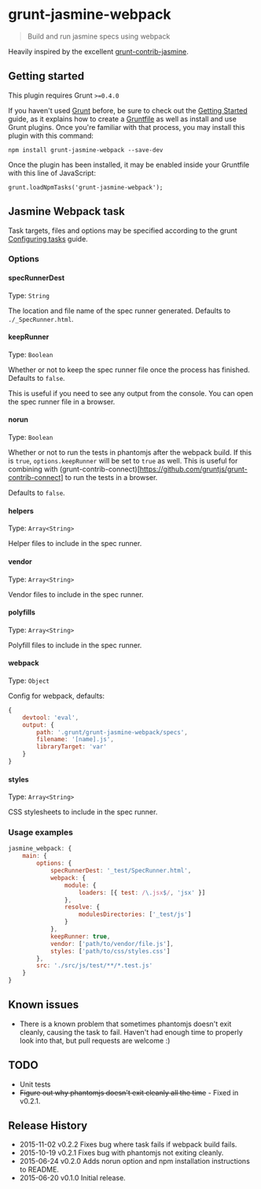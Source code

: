 # grunt-jasmine-webpack

> Build and run jasmine specs using webpack

Heavily inspired by the excellent [grunt-contrib-jasmine](https://github.com/gruntjs/grunt-contrib-jasmine).

## Getting started

This plugin requires Grunt `>=0.4.0`

If you haven't used [Grunt](http://gruntjs.com/) before, be sure to check out the [Getting Started](http://gruntjs.com/getting-started) guide, as it explains how to create a [Gruntfile](http://gruntjs.com/sample-gruntfile) as well as install and use Grunt plugins. Once you're familiar with that process, you may install this plugin with this command:

```shell
npm install grunt-jasmine-webpack --save-dev
```
Once the plugin has been installed, it may be enabled inside your Gruntfile with this line of JavaScript:

```shell
grunt.loadNpmTasks('grunt-jasmine-webpack');
```

## Jasmine Webpack task

Task targets, files and options may be specified according to the grunt [Configuring tasks](http://gruntjs.com/configuring-tasks) guide.

### Options

#### specRunnerDest

Type: `String`

The location and file name of the spec runner generated. Defaults to `./_SpecRunner.html`.

#### keepRunner

Type: `Boolean`

Whether or not to keep the spec runner file once the process has finished. Defaults to `false`.

This is useful if you need to see any output from the console. You can open the spec runner file in a browser.

#### norun

Type: `Boolean`

Whether or not to run the tests in phantomjs after the webpack build. If this is `true`, `options.keepRunner` will be set to `true` as well. This is useful for combining with (grunt-contrib-connect)[https://github.com/gruntjs/grunt-contrib-connect] to run the tests in a browser.

Defaults to `false`.

#### helpers

Type: `Array<String>`

Helper files to include in the spec runner.

#### vendor

Type: `Array<String>`

Vendor files to include in the spec runner.

#### polyfills

Type: `Array<String>`

Polyfill files to include in the spec runner.

#### webpack

Type: `Object`

Config for webpack, defaults:

```javascript
{
    devtool: 'eval',
    output: {
        path: '.grunt/grunt-jasmine-webpack/specs',
        filename: '[name].js',
        libraryTarget: 'var'
    }
}
```

#### styles

Type: `Array<String>`

CSS stylesheets to include in the spec runner.

### Usage examples

```javascript
jasmine_webpack: {
    main: {
        options: {
            specRunnerDest: '_test/SpecRunner.html',
            webpack: {
                module: {
                    loaders: [{ test: /\.jsx$/, 'jsx' }]
                },
                resolve: {
                    modulesDirectories: ['_test/js']
                }
            },
            keepRunner: true,
            vendor: ['path/to/vendor/file.js'],
            styles: ['path/to/css/styles.css']
        },
        src: './src/js/test/**/*.test.js'
    }
}
```

## Known issues

* There is a known problem that sometimes phantomjs doesn't exit cleanly, causing the task to fail. Haven't had enough time to properly look into that, but pull requests are welcome :)

## TODO

* Unit tests
* ~~Figure out why phantomjs doesn't exit cleanly all the time~~ - Fixed in v0.2.1.

## Release History

* 2015-11-02    v0.2.2    Fixes bug where task fails if webpack build fails.
* 2015-10-19    v0.2.1    Fixes bug with phantomjs not exiting cleanly.
* 2015-06-24    v0.2.0    Adds norun option and npm installation instructions to README.
* 2015-06-20    v0.1.0    Initial release.
